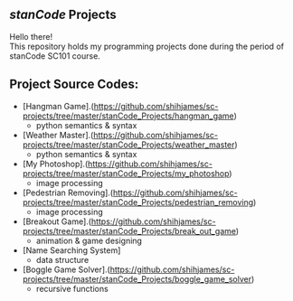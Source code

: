 ## *stanCode* Projects
Hello there!\
This repository holds my programming projects done during the period of stanCode SC101 course.

## Project Source Codes:
* [Hangman Game].(https://github.com/shihjames/sc-projects/tree/master/stanCode_Projects/hangman_game)
  * python semantics & syntax
* [Weather Master].(https://github.com/shihjames/sc-projects/tree/master/stanCode_Projects/weather_master)
  * python semantics & syntax
* [My Photoshop].(https://github.com/shihjames/sc-projects/tree/master/stanCode_Projects/my_photoshop)
  * image processing
* [Pedestrian Removing].(https://github.com/shihjames/sc-projects/tree/master/stanCode_Projects/pedestrian_removing)
  * image processing
* [Breakout Game].(https://github.com/shihjames/sc-projects/tree/master/stanCode_Projects/break_out_game)
  * animation & game designing
* [Name Searching System]
  * data structure
* [Boggle Game Solver].(https://github.com/shihjames/sc-projects/tree/master/stanCode_Projects/boggle_game_solver)
  * recursive functions
